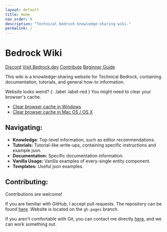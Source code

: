 ```yaml
---
layout: default
title: Home
nav_order: 0
description: "Technical bedrock knowledge-sharing wiki."
permalink: /
---
```

# Bedrock Wiki 

<!-- <button class="btn js-toggle-dark-mode">Preview dark color scheme</button>

<script>
const toggleDarkMode = document.querySelector('.js-toggle-dark-mode');

jtd.addEvent(toggleDarkMode, 'click', function(){
  if (jtd.getTheme() === 'dark') {
    jtd.setTheme('light');
    toggleDarkMode.textContent = 'Dark Theme';
  } else {
    jtd.setTheme('dark');
    toggleDarkMode.textContent = 'Light Theme';
  }
});
</script> -->

<a href="https://discord.gg/XjV87YN" type="button" name="button" class="btn">Discord</a>
<a href="https://bedrock.dev/" type="button" name="button" class="btn">Visit Bedrock.dev</a>
<a href="https://github.com/SirLich/technical-bedrock" type="button" name="button" class="btn">Contribute</a>
<a href="https://guide.bedrock.dev/" type="button" name="button" class="btn">Beginner Guide</a>

This wiki is a knowledge-sharing website for Technical Bedrock, containing documentation, tutorials, and general how-to information. 

Website looks weird?
{: .label .label-red }
You might need to clear your browser's cache.
- [Clear browser cache in Windows](https://clear-my-cache.com/windows)
- [Clear browser cache in Mac OS / OS X](https://clear-my-cache.com/apple-mac-os)

## Navigating:

 - **Knowledge**: Top-level information, such as editor recommendations.
 - **Tutorials:** Tutorial-like write-ups, containing specific instructions and example json.
 - **Documentation:** Specific documentation information. 
 - **Vanilla Usage:** Vanilla examples of every-single entity component. 
 - **Templates:** Useful json examples. 

## Contributing:

Contributions are welcome!

If you are familiar with GitHub, I accept pull requests. The repository can be found [here](https://github.com/SirLich/technical-bedrock). Website is located on the `gh-pages` branch.

If you aren't comfortable with Git, you can contact me directly [here](https://discord.gg/XjV87YN), and we can work something out.

